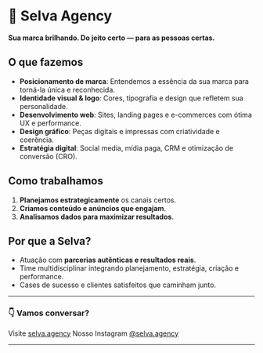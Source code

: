 # 🌿 Selva Agency

**Sua marca brilhando. Do jeito certo — para as pessoas certas.**

## O que fazemos
- **Posicionamento de marca**: Entendemos a essência da sua marca para torná-la única e reconhecida.
- **Identidade visual & logo**: Cores, tipografia e design que refletem sua personalidade. 
- **Desenvolvimento web**: Sites, landing pages e e-commerces com ótima UX e performance. 
- **Design gráfico**: Peças digitais e impressas com criatividade e coerência. 
- **Estratégia digital**: Social media, mídia paga, CRM e otimização de conversão (CRO). 

## Como trabalhamos
1. **Planejamos estrategicamente** os canais certos.  
2. **Criamos conteúdo e anúncios que engajam**.  
3. **Analisamos dados para maximizar resultados**.

## Por que a Selva?
- Atuação com **parcerias autênticas e resultados reais**.  
- Time multidisciplinar integrando planejamento, estratégia, criação e performance. 
- Cases de sucesso e clientes satisfeitos que caminham junto.

---

### 👇 Vamos conversar?
Visite [selva.agency](https://selva.agency)
Nosso Instagram [@selva.agency](https://www.instagram.com/selva.agency/)

---
